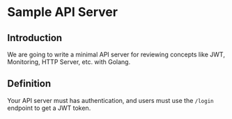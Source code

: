 # Sample API Server

## Introduction

We are going to write a minimal API server for reviewing concepts like JWT, Monitoring, HTTP Server, etc. with Golang.

## Definition

Your API server must has authentication, and users must use the `/login` endpoint to get a JWT token.
